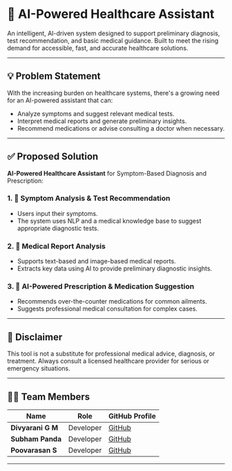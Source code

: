 # 🏥 AI-Powered Healthcare Assistant

An intelligent, AI-driven system designed to support preliminary diagnosis, test recommendation, and basic medical guidance. Built to meet the rising demand for accessible, fast, and accurate healthcare solutions.

---

## 💡 Problem Statement

With the increasing burden on healthcare systems, there's a growing need for an AI-powered assistant that can:

- Analyze symptoms and suggest relevant medical tests.
- Interpret medical reports and generate preliminary insights.
- Recommend medications or advise consulting a doctor when necessary.

---

## ✅ Proposed Solution

**AI-Powered Healthcare Assistant** for Symptom-Based Diagnosis and Prescription:

### 1. 🤒 Symptom Analysis & Test Recommendation
- Users input their symptoms.
- The system uses NLP and a medical knowledge base to suggest appropriate diagnostic tests.

### 2. 🧾 Medical Report Analysis
- Supports text-based and image-based medical reports.
- Extracts key data using AI to provide preliminary diagnostic insights.

### 3. 💊 AI-Powered Prescription & Medication Suggestion
- Recommends over-the-counter medications for common ailments.
- Suggests professional medical consultation for complex cases.

---

## 📜 Disclaimer

This tool is not a substitute for professional medical advice, diagnosis, or treatment. Always consult a licensed healthcare provider for serious or emergency situations.

---

## 👨‍💻 **Team Members**
| Name              | Role      | GitHub Profile                                                                                 |
|-------------------|-----------|------------------------------------------------------------------------------------------------|
| **Divyarani G M** | Developer | [GitHub](https://github.com/divyaranigm0354 "Directed to Divyarani G M's GitHub Profile")       |
| **Subham Panda**  | Developer | [GitHub](https://github.com/Panda1304 "Directed to Subham Panda's GitHub Profile")                   |
| **Poovarasan S**  | Developer | [GitHub](https://github.com/poovarasansivakumar2003 "Directed to Poovarasan's GitHub Profile") |

---
